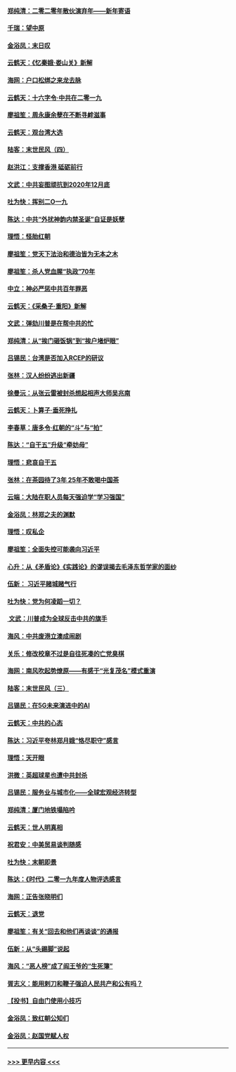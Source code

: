 #### [郑纯清：二零二零年散伙演弃年——新年寄语](../pages/nsc993/n11754195.md?t=12301433) 
#### [千瑞：望中原](../pages/nsc993/n11754159.md?t=12301433) 
#### [金浴凤：末日叹](../pages/nsc993/n11752359.md?t=12301433) 
#### [云鹤天：《忆秦娥‧娄山关》新解](../pages/nsc993/n11752348.md?t=12301433) 
#### [海网：户口松绑之来龙去脉](../pages/nsc993/n11752328.md?t=12301433) 
#### [云鹤天：十六字令‧中共在二零一九](../pages/nsc993/n11752305.md?t=12301433) 
#### [廖祖笙：周永康余孽在不断寻衅滋事](../pages/nsc993/n11751013.md?t=12301433) 
#### [云鹤天：观台湾大选](../pages/nsc993/n11751007.md?t=12301433) 
#### [陆客：末世民风（四）](../pages/nsc993/n11749203.md?t=12301433) 
#### [赵洪江：支撑香港 砥砺前行](../pages/nsc993/n11748482.md?t=12301433) 
#### [文武：中共妄图顽抗到2020年12月底](../pages/nsc993/n11748446.md?t=12301433) 
#### [吐为快：挥别二O一九](../pages/nsc993/n11748411.md?t=12301433) 
#### [陈达：中共“外扰神韵内禁圣诞”自证是妖孽](../pages/nsc993/n11748226.md?t=12301433) 
#### [理悟：怪胎红朝](../pages/nsc993/n11748206.md?t=12301433) 
#### [廖祖笙：党天下法治和德治皆为无本之木](../pages/nsc993/n11748135.md?t=12301433) 
#### [廖祖笙：杀人党血腥“执政”70年](../pages/nsc993/n11745144.md?t=12301433) 
#### [中立：神必严惩中共百年罪恶](../pages/nsc993/n11744970.md?t=12301433) 
#### [云鹤天：《采桑子‧重阳》新解](../pages/nsc993/n11744948.md?t=12301433) 
#### [文武：弹劾川普是在帮中共的忙](../pages/nsc993/n11744758.md?t=12301433) 
#### [郑纯清：从“挨门砸饭锅”到“挨户堵炉眼”](../pages/nsc993/n11744745.md?t=12301433) 
#### [吕锡民：台湾是否加入RCEP的研议](../pages/nsc993/n11744701.md?t=12301433) 
#### [张林：汉人纷纷逃出新疆](../pages/nsc993/n11743530.md?t=12301433) 
#### [徐曼沅：从张云雷被封杀想起相声大师吴兆南](../pages/nsc993/n11741816.md?t=12301433) 
#### [云鹤天：卜算子‧垂死挣扎](../pages/nsc993/n11739956.md?t=12301433) 
#### [李春草：唐多令‧红朝的“斗”与“拍”](../pages/nsc993/n11739830.md?t=12301433) 
#### [陈达：“自干五”升级“牵妨母”](../pages/nsc993/n11739724.md?t=12301433) 
#### [理悟：悲哀自干五](../pages/nsc993/n11739547.md?t=12301433) 
#### [张林：在茶园待了3年 25年不敢喝中国茶](../pages/nsc993/n11739240.md?t=12301433) 
#### [云端：大陆在职人员每天强迫学“学习强国”](../pages/nsc993/n11738735.md?t=12301433) 
#### [金浴凤：林郑之夫的渊默](../pages/nsc993/n11737735.md?t=12301433) 
#### [理悟：叹私企](../pages/nsc993/n11737715.md?t=12301433) 
#### [廖祖笙：全面失控可能袭向习近平](../pages/nsc993/n11737704.md?t=12301433) 
#### [心升：从《矛盾论》《实践论》的谬误揭去毛泽东哲学家的面纱](../pages/nsc993/n11736962.md?t=12301433) 
#### [伍新： 习近平赌城赌气行](../pages/nsc993/n11736929.md?t=12301433) 
#### [吐为快：党为何凌蹈一切？](../pages/nsc993/n11736915.md?t=12301433) 
#### [ 文武：川普成为全球反击中共的旗手](../pages/nsc993/n11736882.md?t=12301433) 
#### [海风：中共废港立澳成闹剧](../pages/nsc993/n11735857.md?t=12301433) 
#### [关乐：修改校章不过是自往死凑的亡党臭棋](../pages/nsc993/n11735097.md?t=12301433) 
#### [海网：南风吹起势燎原——有感于“光复茂名”模式重演](../pages/nsc993/n11732308.md?t=12301433) 
#### [陆客：末世民风（三）](../pages/nsc993/n11732211.md?t=12301433) 
#### [吕锡民：在5G未来演进中的AI](../pages/nsc993/n11730010.md?t=12301433) 
#### [云鹤天：中共的心态](../pages/nsc993/n11729906.md?t=12301433) 
#### [陈达：习近平夸林郑月娥“恪尽职守”感言](../pages/nsc993/n11729881.md?t=12301433) 
#### [理悟：天开眼](../pages/nsc993/n11729699.md?t=12301433) 
#### [洪微：英超球星也遭中共封杀](../pages/nsc993/n11727243.md?t=12301433) 
#### [吕锡民：服务业与城市化——全球宏观经济转型](../pages/nsc993/n11725845.md?t=12301433) 
#### [郑纯清：厦门地铁塌陷吟](../pages/nsc993/n11725813.md?t=12301433) 
#### [云鹤天：世人明真相](../pages/nsc993/n11725621.md?t=12301433) 
#### [祝君安：中美贸易谈判随感](../pages/nsc993/n11725609.md?t=12301433) 
#### [吐为快：末朝即景](../pages/nsc993/n11723365.md?t=12301433) 
#### [陈达：《时代》二零一九年度人物评选感言](../pages/nsc993/n11723337.md?t=12301433) 
#### [海网：正告张晓明们](../pages/nsc993/n11723228.md?t=12301433) 
#### [云鹤天：退党](../pages/nsc993/n11723056.md?t=12301433) 
#### [廖祖笙：有关“回去和他们再谈谈”的通报](../pages/nsc993/n11722442.md?t=12301433) 
#### [伍新：从“头踢脚”说起](../pages/nsc993/n11722429.md?t=12301433) 
#### [海风：“恶人榜”成了阎王爷的“生死簿”](../pages/nsc993/n11722272.md?t=12301433) 
#### [胥志义：能用剌刀和鞭子强迫人民共产和公有吗？](../pages/nsc993/n11720569.md?t=12301433) 
#### [【投书】自由门使用小技巧](../pages/nsc993/n11720180.md?t=12301433) 
#### [金浴凤：致红朝公知们](../pages/nsc993/n11720563.md?t=12301433) 
#### [金浴凤：赵国党赋人权](../pages/nsc993/n11720533.md?t=12301433) 

----
#### [ >>> 更早内容 <<< ](../indexes/nsc993-earlier.md)
